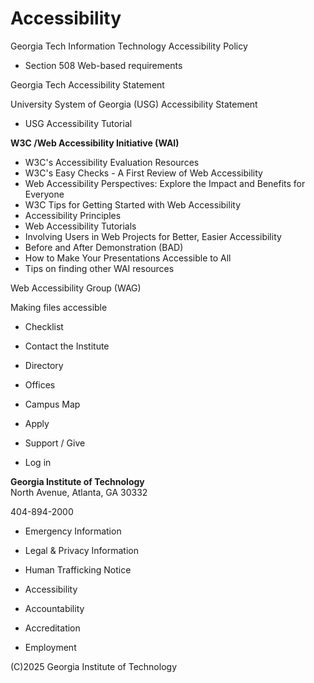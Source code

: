 # Accessibility

Georgia Tech Information Technology Accessibility Policy

  * Section 508 Web-based requirements

Georgia Tech Accessibility Statement

University System of Georgia (USG) Accessibility Statement

  * USG Accessibility Tutorial

**W3C /Web Accessibility Initiative (WAI)**

  * W3C's Accessibility Evaluation Resources
  * W3C's Easy Checks - A First Review of Web Accessibility
  * Web Accessibility Perspectives: Explore the Impact and Benefits for Everyone
  * W3C Tips for Getting Started with Web Accessibility
  * Accessibility Principles
  * Web Accessibility Tutorials
  * Involving Users in Web Projects for Better, Easier Accessibility
  * Before and After Demonstration (BAD)
  * How to Make Your Presentations Accessible to All
  * Tips on finding other WAI resources

Web Accessibility Group (WAG)

Making files accessible

  * Checklist

  * Contact the Institute
  * Directory

  * Offices
  * Campus Map
  * Apply
  * Support / Give

  * Log in

**Georgia Institute of Technology**  
North Avenue, Atlanta, GA 30332

404-894-2000

  * Emergency Information
  * Legal & Privacy Information
  * Human Trafficking Notice

  * Accessibility
  * Accountability
  * Accreditation
  * Employment

(C)2025 Georgia Institute of Technology

